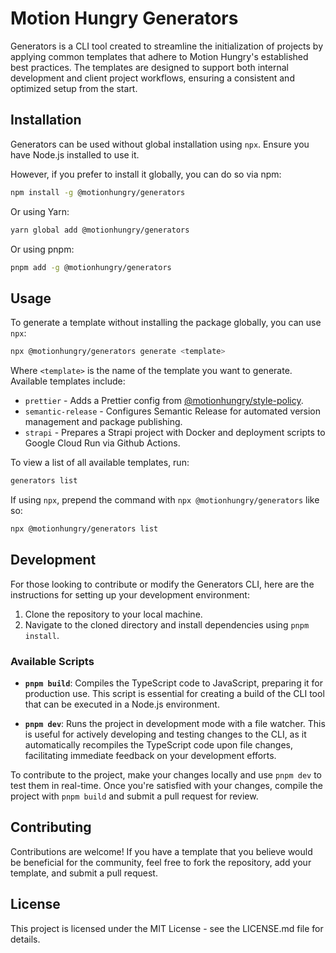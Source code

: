 # Motion Hungry Generators

Generators is a CLI tool created to streamline the initialization of projects by applying common templates that adhere to Motion Hungry's established best practices. The templates are designed to support both internal development and client project workflows, ensuring a consistent and optimized setup from the start.

## Installation

Generators can be used without global installation using `npx`. Ensure you have Node.js installed to use it.

However, if you prefer to install it globally, you can do so via npm:

```bash
npm install -g @motionhungry/generators
```

Or using Yarn:

```bash
yarn global add @motionhungry/generators
```

Or using pnpm:

```bash
pnpm add -g @motionhungry/generators
```

## Usage

To generate a template without installing the package globally, you can use `npx`:

```bash
npx @motionhungry/generators generate <template>
```

Where `<template>` is the name of the template you want to generate. Available templates include:

- `prettier` - Adds a Prettier config from [@motionhungry/style-policy](https://www.npmjs.com/package/@motionhungry/style-policy).
- `semantic-release` - Configures Semantic Release for automated version management and package publishing.
- `strapi` - Prepares a Strapi project with Docker and deployment scripts to Google Cloud Run via Github Actions.

To view a list of all available templates, run:

```bash
generators list
```

If using `npx`, prepend the command with `npx @motionhungry/generators` like so:

```bash
npx @motionhungry/generators list
```

## Development

For those looking to contribute or modify the Generators CLI, here are the instructions for setting up your development environment:

1. Clone the repository to your local machine.
2. Navigate to the cloned directory and install dependencies using `pnpm install`.

### Available Scripts

- **`pnpm build`**: Compiles the TypeScript code to JavaScript, preparing it for production use. This script is essential for creating a build of the CLI tool that can be executed in a Node.js environment.

- **`pnpm dev`**: Runs the project in development mode with a file watcher. This is useful for actively developing and testing changes to the CLI, as it automatically recompiles the TypeScript code upon file changes, facilitating immediate feedback on your development efforts.

To contribute to the project, make your changes locally and use `pnpm dev` to test them in real-time. Once you're satisfied with your changes, compile the project with `pnpm build` and submit a pull request for review.

## Contributing

Contributions are welcome! If you have a template that you believe would be beneficial for the community, feel free to fork the repository, add your template, and submit a pull request.

## License

This project is licensed under the MIT License - see the LICENSE.md file for details.
